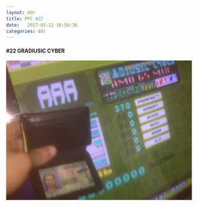 ```yaml
---
layout: ddr
title: PFC #22
date:   2017-02-12 16:58:36
categories: ddr
---
```

#### **#22** GRADIUSIC CYBER
![](/images/pfc/22_gradiusic_cyber.jpg)
